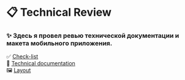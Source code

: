 # 📋 Technical Review
### ✨ Здесь я провел ревью технической документации и макета мобильного приложения.
✅ [Check-list](https://docs.google.com/spreadsheets/d/1H22Y8IwJFsj2Jl34-bEqk47iQ01hnqnP/edit?usp=sharing&ouid=112970248888264699024&rtpof=true&sd=true)
<br>📄 [Technical documentation](https://drive.google.com/file/d/1RUDad9pxIwaXfijZeFDPdWG_MKCvOL4X/view?usp=sharing)
<br> 🖼️ [Layout](https://www.figma.com/file/xAk3bKNwyV8wcTQCXvofjP/Публичное-задание.-Макет-мобильного-приложения?type=design&node-id=0-1&mode=design)
